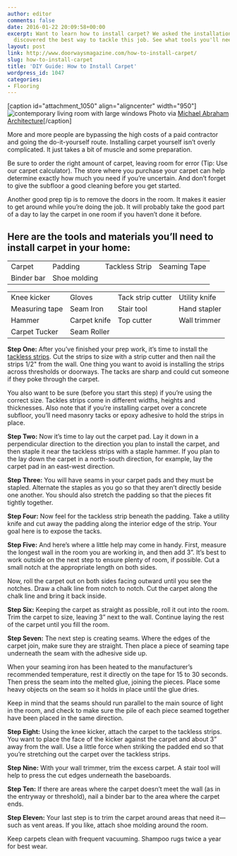```yaml
---
author: editor
comments: false
date: 2016-01-22 20:09:58+00:00
excerpt: Want to learn how to install carpet? We asked the installation experts and
  discovered the best way to tackle this job. See what tools you'll need and more.
layout: post
link: http://www.doorwaysmagazine.com/how-to-install-carpet/
slug: how-to-install-carpet
title: 'DIY Guide: How to Install Carpet'
wordpress_id: 1047
categories:
- Flooring
---
```


[caption id="attachment_1050" align="aligncenter" width="950"]![contemporary living room with large windows](http://www.doorwaysmagazine.com/wp-content/uploads/contemporary_living_room_large_windows.jpg) Photo via [Michael Abraham Architecture](http://www.houzz.com/photos/2067760/County-Line-transitional-family-room-other-metro)[/caption]

More and more people are bypassing the high costs of a paid contractor and going the do-it-yourself route.  Installing carpet yourself isn’t overly complicated. It just takes a bit of muscle and some preparation.  

Be sure to order the right amount of carpet, leaving room for error (Tip: Use our carpet calculator). The store where you purchase your carpet can help determine exactly how much you need if you’re uncertain.  And don’t forget to give the subfloor a good cleaning before you get started.  

Another good prep tip is to remove the doors in the room.  It makes it easier to get around while you’re doing the job.  It will probably take the good part of a day to lay the carpet in one room if you haven’t done it before.



## Here are the tools and materials you’ll need to install carpet in your home:



<table style="width:100%" >
  <tr >
    
<td >Carpet
</td>

<td >Padding
</td>
    
<td >Tackless Strip
</td> 
    
<td >Seaming Tape
</td>
  </tr>
  <tr >
    
<td >Binder bar
</td>
    
<td >Shoe molding
</td> 
  </tr>
</table>

<table style="width:100%" >
  <tr >
    
<td >Knee kicker
</td>
    
<td >Gloves
</td> 
    
<td >Tack strip cutter
</td>
 
<td >Utility knife
</td>
  </tr>
  <tr >
    
<td >Measuring tape
</td>
     
<td >Seam Iron
</td>
    
<td >Stair tool
</td>
 
<td >Hand stapler
</td>
  </tr>
 <tr >
    
<td >Hammer
</td>
    
<td >Carpet knife
</td> 
    
<td >Top cutter
</td>
 
<td >Wall trimmer
</td>
  </tr>
 <tr >
    
<td >Carpet Tucker
</td>
    
<td >Seam Roller
</td> 
  </tr>
</table>

**Step One:**  After you’ve finished your prep work, it’s time to install the [tackless strips](http://en.wikipedia.org/wiki/Tack_strip).  Cut the strips to size with a strip cutter and then nail the strips 1/2" from the wall. One thing you want to avoid is installing the strips across thresholds or doorways.  The tacks are sharp and could cut someone if they poke through the carpet.  

You also want to be sure (before you start this step) if you’re using the correct size.  Tackles strips come in different widths, heights and thicknesses. Also note that if you’re installing carpet over a concrete subfloor, you’ll need masonry tacks or epoxy adhesive to hold the strips in place.

**Step Two:** Now it’s time to lay out the carpet pad.  Lay it down in a perpendicular direction to the direction you plan to install the carpet, and then staple it near the tackless strips with a staple hammer.  If you plan to the lay down the carpet in a north-south direction, for example, lay the carpet pad in an east-west direction.

**Step Three:** You will have seams in your carpet pads and they must be stapled.  Alternate the staples as you go so that they aren’t directly beside one another.  You should also stretch the padding so that the pieces fit tightly together.

**Step Four:** Now feel for the tackless strip beneath the padding.  Take a utility knife and cut away the padding along the interior edge of the strip.  Your goal here is to expose the tacks.

**Step Five:** And here’s where a little help may come in handy.  First, measure the longest wall in the room you are working in, and then add 3”.  It’s best to work outside on the next step to ensure plenty of room, if possible. Cut a small notch at the appropriate length on both sides. 

Now, roll the carpet out on both sides facing outward until you see the notches.  Draw a chalk line from notch to notch.  Cut the carpet along the chalk line and bring it back inside.

**Step Six:** Keeping the carpet as straight as possible, roll it out into the room.  Trim the carpet to size, leaving 3” next to the wall.  Continue laying the rest of the carpet until you fill the room.

**Step Seven:** The next step is creating seams.  Where the edges of the carpet join, make sure they are straight. Then place a piece of seaming tape underneath the seam with the adhesive side up.  

When your seaming iron has been heated to the manufacturer’s recommended temperature, rest it directly on the tape for 15 to 30 seconds.  Then press the seam into the melted glue, joining the pieces.  Place some heavy objects on the seam so it holds in place until the glue dries.  

Keep in mind that the seams should run parallel to the main source of light in the room, and check to make sure the pile of each piece seamed together have been placed in the same direction.

**Step Eight:** Using the knee kicker, attach the carpet to the tackless strips.  You want to place the face of the kicker against the carpet and about 3” away from the wall.  Use a little force when striking the padded end so that you’re stretching out the carpet over the tackless strips.

**Step Nine:** With your wall trimmer, trim the excess carpet. A stair tool will help to press the cut edges underneath the baseboards.

**Step Ten:** If there are areas where the carpet doesn’t meet the wall (as in the entryway or threshold), nail a binder bar to the area where the carpet ends.  

**Step Eleven:** Your last step is to trim the carpet around areas that need it—such as vent areas.  If you like, attach shoe molding around the room.

Keep carpets clean with frequent vacuuming.  Shampoo rugs twice a year for best wear.
